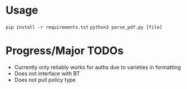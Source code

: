 # Usage
`pip install -r requirements.txt`
`python3 parse_pdf.py [file]`
# Progress/Major TODOs
- Currently only reliably works for auths due to varieties in formatting
- Does not interface with BT
- Does not pull policy type